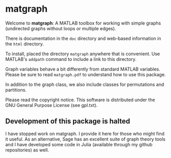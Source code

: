 # matgraph


Welcome to **matgraph**: A MATLAB toolbox for working with simple graphs
(undirected graphs without loops or multiple edges). 

There is documentation in the `doc` directory and web-based information
in the `html` directory. 

To install, placed the directory `matgraph` anywhere that is
convenient. Use MATLAB's `addpath` command to include a link to this
directory. 

Graph variables behave a bit differently from standard MATLAB
variables. Please be sure to read `matgraph.pdf` to understand how to
use this package. 

In addition to the graph class, we also include classes for
permutations and partitions. 

Please read the copyright notice. This software is distributed under
the GNU General Purpose License (see gpl.txt). 


## Development of this package is halted

I have stopped work on matgraph. I provide it here for those who might
find it useful.  As an alternative, Sage has an excellent suite of
graph theory tools and I have developed some code in Julia (available
through my github repositories) as well.
